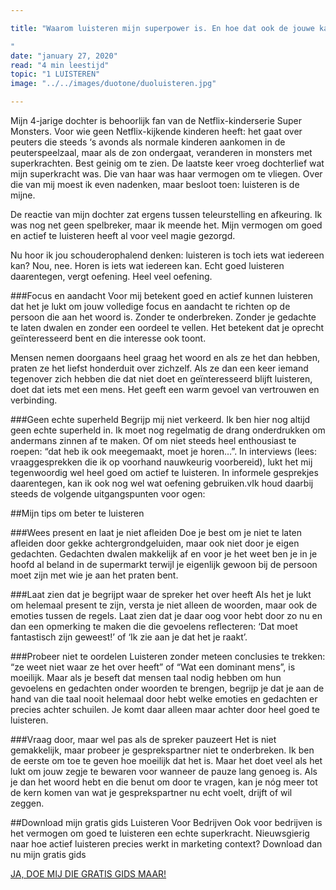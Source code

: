 ```yaml
---

title: "Waarom luisteren mijn superpower is. En hoe dat ook de jouwe kan zijn.

"
date: "january 27, 2020"
read: "4 min leestijd"
topic: "1 LUISTEREN"
image: "../../images/duotone/duoluisteren.jpg"

---
```

Mijn 4-jarige dochter is behoorlijk fan van de Netflix-kinderserie Super Monsters. Voor wie geen Netflix-kijkende kinderen heeft: het gaat over peuters die steeds ‘s avonds als normale kinderen aankomen in de peuterspeelzaal, maar als de zon ondergaat, veranderen in monsters met  superkrachten. Best geinig om te zien. De laatste keer vroeg dochterlief wat mijn superkracht was. Die van haar was haar vermogen om te vliegen. Over die van mij moest ik even nadenken, maar besloot toen: luisteren is de mijne.  

De reactie van mijn dochter zat ergens tussen teleurstelling en afkeuring. Ik was nog net geen spelbreker, maar ik meende het. Mijn vermogen om goed en actief te luisteren heeft al voor veel magie gezorgd.

Nu hoor ik  jou schouderophalend denken: luisteren is toch iets wat iedereen kan? Nou, nee. Horen is iets wat iedereen kan. Echt goed luisteren daarentegen, vergt oefening. Heel veel oefening.

###Focus en aandacht
Voor mij betekent goed en actief kunnen luisteren dat het je lukt om jouw volledige focus en aandacht te richten op de persoon die aan het woord is. Zonder te onderbreken. Zonder je gedachte te laten dwalen en zonder een oordeel te vellen. Het betekent dat je oprecht geïnteresseerd bent en die interesse ook toont.

Mensen nemen doorgaans heel graag het woord en als ze het dan hebben, praten ze het liefst honderduit over zichzelf. Als ze dan een keer iemand tegenover zich hebben die dat niet doet en geïnteresseerd blijft luisteren, doet dat iets met een mens. Het geeft een warm gevoel van vertrouwen en verbinding.

###Geen echte superheld
Begrijp mij niet verkeerd. Ik ben hier nog altijd geen echte superheld in. Ik moet nog regelmatig de drang onderdrukken om andermans zinnen af te maken. Of om niet steeds heel enthousiast te roepen: “dat heb ik ook meegemaakt, moet je horen…”. In interviews (lees: vraaggesprekken die ik op voorhand nauwkeurig voorbereid), lukt het mij tegenwoordig wel heel goed om actief te luisteren. In informele gesprekjes daarentegen, kan ik ook nog wel wat oefening gebruiken.vIk houd daarbij steeds de volgende uitgangspunten voor ogen:

##Mijn tips om beter te luisteren


###Wees present en laat je niet afleiden
Doe je best om je niet te laten afleiden door gekke achtergrondgeluiden, maar ook niet door je eigen gedachten. Gedachten dwalen makkelijk af en voor je het weet ben je in je hoofd al beland in de supermarkt terwijl je eigenlijk gewoon bij de persoon moet zijn met wie je aan het praten bent.  

###Laat zien dat je begrijpt waar de spreker het over heeft
Als het je lukt om helemaal present te zijn, versta je niet alleen de woorden, maar ook de emoties tussen de regels. Laat zien dat je daar oog voor hebt door zo nu en dan een opmerking te maken die die gevoelens reflecteren: ‘Dat moet fantastisch zijn geweest!’ of ‘Ik zie aan je dat het je raakt’.

###Probeer niet te oordelen
Luisteren zonder meteen conclusies te trekken: “ze weet niet waar ze het over heeft” of “Wat een dominant mens”, is moeilijk. Maar als je beseft dat mensen taal nodig hebben om hun gevoelens en gedachten onder woorden te brengen, begrijp je dat je aan de hand van die taal nooit helemaal door hebt welke emoties en gedachten er precies achter schuilen. Je komt daar alleen maar achter door heel goed te luisteren.

###Vraag door, maar wel pas als de spreker pauzeert
Het is niet gemakkelijk, maar probeer je gesprekspartner niet te onderbreken. Ik ben de eerste om toe te geven hoe moeilijk dat het is. Maar het doet veel als het lukt om  jouw zegje te bewaren voor wanneer de pauze lang genoeg is. Als je dan het woord hebt en die benut om door te vragen, kan je nóg meer tot de kern komen van wat je gesprekspartner nu echt voelt, drijft of wil zeggen.

##Download mijn gratis gids Luisteren Voor Bedrijven
Ook voor bedrijven is het vermogen om goed te luisteren een echte superkracht. Nieuwsgierig naar hoe  actief luisteren precies werkt in marketing context? Download dan nu mijn gratis gids


[JA, DOE MIJ DIE GRATIS GIDS MAAR!](https://expert-experimenter-9255.ck.page/ec04680010)
